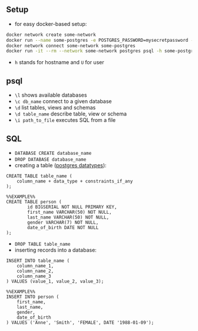 ## Setup
- for easy docker-based setup:
```bash
docker network create some-network
docker run --name some-postgres -e POSTGRES_PASSWORD=mysecretpassword -d postgres
docker network connect some-network some-postgres
docker run -it --rm --network some-network postgres psql -h some-postgres -U postgres
```
- `h` stands for hostname and `U` for user

## psql

- `\l` shows available databases
- `\c db_name` connect to a given database
- `\d` list tables, views and schemas
- `\d table_name` describe table, view or schema
- `\i path_to_file` executes SQL from a file

## SQL

- `DATABASE CREATE database_name`
- `DROP DATABASE database_name`
- creating a table ([postgres datatypes](https://www.postgresql.org/docs/current/datatype.html)):
```postgresql
CREATE TABLE table_name (
	column_name + data_type + constraints_if_any
);

%%EXAMPLE%%
CREATE TABLE person (
		id BIGSERIAL NOT NULL PRIMARY KEY,
		first_name VARCHAR(50) NOT NULL,
		last_name VARCHAR(50) NOT NULL,
		gender VARCHAR(7) NOT NULL,
		date_of_birth DATE NOT NULL
);
```
- `DROP TABLE table_name`
- inserting records into a database:
```postgresql
INSERT INTO table_name (
	column_name_1,
	column_name_2,
	column_name_3
) VALUES (value_1, value_2, value_3);

%%EXAMPLE%%
INSERT INTO person (
	first_name,
	last_name,
	gender,
	date_of_birth
) VALUES ('Anne', 'Smith', 'FEMALE', DATE '1988-01-09');
```
